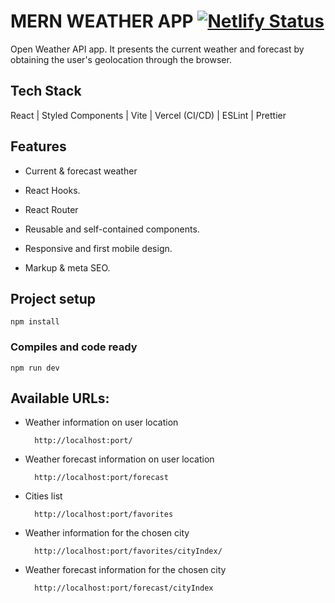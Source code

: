 # MERN WEATHER APP [![Netlify Status](https://api.netlify.com/api/v1/badges/309d1ba0-b7c2-4701-bb74-84b410160197/deploy-status?branch=main)]()

Open Weather API app. It presents the current weather and forecast by obtaining the user's geolocation through the browser.

## Tech Stack

React | Styled Components | Vite | Vercel (CI/CD) | ESLint | Prettier

## Features

- Current & forecast weather

- React Hooks.

- React Router

- Reusable and self-contained components.

- Responsive and first mobile design.

- Markup & meta SEO.
 
## Project setup

```
npm install
```

### Compiles and code ready

```
npm run dev
```

## Available URLs: 

- Weather information on user location
        
        http://localhost:port/

- Weather forecast information on user location

        http://localhost:port/forecast

- Cities list 
        
        http://localhost:port/favorites


- Weather information for the chosen city

        http://localhost:port/favorites/cityIndex/

- Weather forecast information for the chosen city

        http://localhost:port/forecast/cityIndex